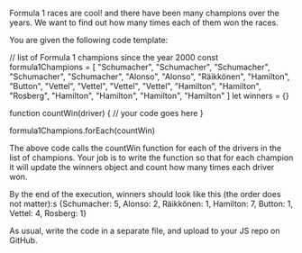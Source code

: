 Formula 1 races are cool! and there have been many champions over the years.
We want to find out how many times each of them won the races.

You are given the following code template:

// list of Formula 1 champions since the year 2000
const formula1Champions = [
    "Schumacher",
    "Schumacher",
    "Schumacher",
    "Schumacher",
    "Schumacher",
    "Alonso",
    "Alonso",
    "Räikkönen",
    "Hamilton",
    "Button",
    "Vettel",
    "Vettel",
    "Vettel",
    "Vettel",
    "Hamilton",
    "Hamilton",
    "Rosberg",
    "Hamilton",
    "Hamilton",
    "Hamilton",
    "Hamilton"
]
let winners = {}

function countWin(driver) {
    // your code goes here
}

formula1Champions.forEach(countWin)

The above code calls the countWin function for each of the drivers in the list of champions.
Your job is to write the function so that for each champion it will update the winners object and count how many times each driver won.

By the end of the execution, winners should look like this (the order does not matter):s
{Schumacher: 5, Alonso: 2, Räikkönen: 1, Hamilton: 7, Button: 1, Vettel: 4, Rosberg: 1}

As usual, write the code in a separate file, and upload to your JS repo on GitHub.
